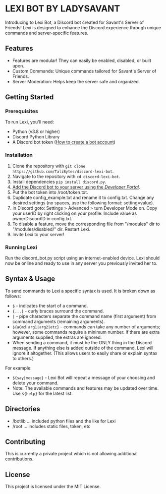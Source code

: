 # LEXI BOT BY LADYSAVANT

Introducing to Lexi Bot, a Discord bot created for Savant's Server of Friends! Lexi is designed to enhance the Discord experience through unique commands and server-specific features.

## Features

- Features are modular! They can easily be enabled, disabled, or built upon.
- Custom Commands: Unique commands tailored for Savant's Server of Friends.
- Server Moderation: Helps keep the server safe and organized.

## Getting Started

### Prerequisites

To run Lexi, you'll need:

- Python (v3.8 or higher)
- Discord Python Library
- A Discord bot token ([How to create a bot account](https://discordpy.readthedocs.io/en/stable/discord.html))

### Installation

1. Clone the repository with `git clone https://github.com/TaliBytes/discord-lexi-bot`.
2. Navigate to the repository with `cd discord-lexi-bot`.
3. Install dependencies `pip install discord.py`.
4. [Add the Discord bot to your server using the *Developer Portal*](https://realpython.com/how-to-make-a-discord-bot-python/#how-to-make-a-discord-bot-in-the-developer-portal).
5. Put the bot token into /root/token.txt.
6. Duplicate config_example.txt and rename it to config.txt. Change any desired settings (no spaces, use the following format: setting=value).
7. In Discord goto: Settings > Advanced > turn Developer Mode on. Copy your userID by right clicking on your profile. Include value as ownerDiscordID in config.txt.
8. To disable a feature, move the corresponding file from "/modules" dir to "/modules/disabled/" dir. Restart Lexi.
9. Invite Lexi to your server!

### Running Lexi

Run the discord_bot.py script using an internet-enabled device.
Lexi should now be online and ready to use in any server you previously invited her to.

## Syntax & Usage

To send commands to Lexi a specific syntax is used. It is broken down as follows:

- `$` - indicates the start of a command.
- `{...}` - curly braces surround the command.
- `|` - pipe characters separate the command name (first argument) from command arguments (remaining arguments).
- `${aCmd|arg1|arg2|etc}` - commands can take any number of arguments; however, some commands require a minimum number. If there are extra arguments supplied, the extras are ignored.
- When sending a command, it must be the ONLY thing in the Discord message. If anything else is added outside of the command, Lexi will ignore it altogether. (This allows users to easily share or explain syntax to others.)

For example:

- `${say|message}` - Lexi Bot will repeat a message of your choosing and delete your command.
- Note: The available commands and features may be updated over time. Use `${help}` for the latest list.

## Directories

- /botlib ... included python files and the like for Lexi
- /root ... includes static files, token, etc

## Contributing

This is currently a private project which is not allowing additional contributions.

## License

This project is licensed under the MIT License.

